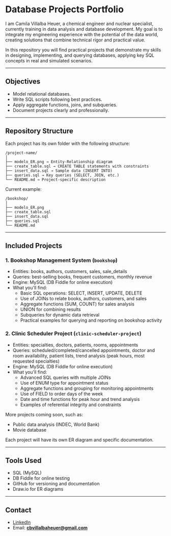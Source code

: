 # Database Projects Portfolio

I am Camila Villalba Heuer, a chemical engineer and nuclear specialist, currently training in data analysis and database development. My goal is to integrate my engineering experience with the potential of the data world, creating solutions that combine technical rigor and practical value.

In this repository you will find practical projects that demonstrate my skills in designing, implementing, and querying databases, applying key SQL concepts in real and simulated scenarios.

---

## Objectives

- Model relational databases.
- Write SQL scripts following best practices.
- Apply aggregate functions, joins, and subqueries.
- Document projects clearly and professionally.

---

## Repository Structure

Each project has its own folder with the following structure:

```
/project-name/
│
├── modelo_ER.png → Entity-Relationship diagram
├── create_table.sql → CREATE TABLE statements with constraints
├── insert_data.sql → Sample data (INSERT INTO)
├── queries.sql → Key queries (SELECT, JOIN, etc.)
└── README.md → Project-specific description
```

Current example:

```
/bookshop/
│
├── modelo_ER.png
├── create_table.sql
├── insert_data.sql
├── queries.sql
└── README.md
```

---

## Included Projects

### 1. Bookshop Management System (`bookshop`)

- Entities: books, authors, customers, sales, sale_details
- Queries: best-selling books, frequent customers, monthly revenue
- Engine: MySQL (DB Fiddle for online execution)
- What you'll find:
  - Basic SQL operations: SELECT, INSERT, UPDATE, DELETE
  - Use of JOINs to relate books, authors, customers, and sales
  - Aggregate functions (SUM, COUNT) for sales analysis
  - UNION for combining results
  - Subqueries for dynamic data retrieval
  - Practical examples for querying and reporting on bookshop activity

### 2. Clinic Scheduler Project (`clinic-scheduler-project`)

- Entities: specialties, doctors, patients, rooms, appointments
- Queries: scheduled/completed/cancelled appointments, doctor and room availability, patient lists, trend analysis (peak hours, most requested specialties)
- Engine: MySQL (DB Fiddle for online execution)
- What you'll find:
  - Advanced SQL queries with multiple JOINs
  - Use of ENUM type for appointment status
  - Aggregate functions and grouping for monitoring appointments
  - Use of FIELD to order days of the week
  - Date and time functions for peak hour and trend analysis
  - Examples of referential integrity and constraints

More projects coming soon, such as:

- Public data analysis (INDEC, World Bank)
- Movie database

Each project will have its own ER diagram and specific documentation.

---

## Tools Used

- SQL (MySQL)
- DB Fiddle for online testing
- GitHub for versioning and documentation
- Draw.io for ER diagrams

---

## Contact

- [LinkedIn](https://www.linkedin.com/in/camilavheuer)
- Email: **cbvillalbaheuer@gmail.com**
